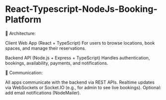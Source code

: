 ﻿# React-Typescript-NodeJs-Booking-Platform

🧱 Architecture:

Client Web App (React + TypeScript)
For users to browse locations, book spaces, and manage their reservations.

Backend API (Node.js + Express + TypeScript)
Handles authentication, bookings, availability, payments, and notifications.

🔗 Communication:

All apps communicate with the backend via REST APIs.
Realtime updates via WebSockets or Socket.IO (e.g., for admin to see live bookings).
Optional: add email notifications (NodeMailer).

